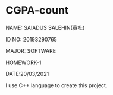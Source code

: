 # CGPA-count
NAME: SAIADUS SALEHIN(赛杜)

ID NO: 20193290765

MAJOR: SOFTWARE

HOMEWORK-1

DATE:20/03/2021

I use C++ language to create this project.

